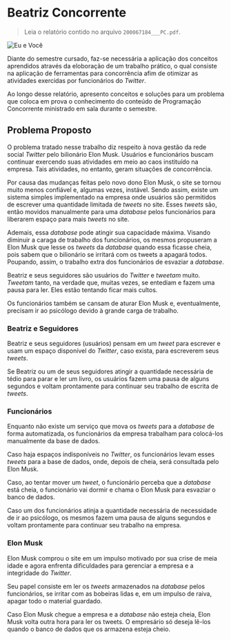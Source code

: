 # Beatriz Concorrente

> Leia o relatório contido no arquivo `200067184___PC.pdf`.

![Eu e Você](https://www.peanuts.com/sites/default/files/wo-comic-4.png)

Diante do semestre cursado, faz-se necessária a aplicação dos conceitos aprendidos através da eloboração de um trabalho prático, o qual consiste na aplicação de ferramentas para concorrência afim de otimizar as atividades exercidas por funcionários do _Twitter_.

Ao longo desse relatório, apresento conceitos e soluções para um problema que coloca em prova o conhecimento do conteúdo de Programação Concorrente ministrado em sala durante o semestre.

## Problema Proposto
O problema tratado nesse trabalho diz respeito à nova gestão da rede social _Twitter_ pelo bilionário Elon Musk. Usuários e funcionários buscam continuar exercendo suas atividades em meio ao caos instituído na empresa. Tais atividades, no entanto, geram situações de concorrência.

Por causa das mudanças feitas pelo novo dono Elon Musk, o site se tornou muito menos confiável e, algumas vezes, instável. Sendo assim, existe um sistema simples implementado na empresa onde usuários são permitidos de escrever uma quantidade limitada de _tweets_ no site. Esses _tweets_ são, então movidos manualmente para uma _database_ pelos funcionários para liberarem espaço para mais _tweets_ no site.

Ademais, essa _database_ pode atingir sua capacidade máxima. Visando diminuir a caraga de trabalho dos funcionários, os mesmos propuseram a Elon Musk que lesse os _tweets_ da _database_ quando essa ficasse cheia, pois sabem que o bilionário se irritará com os tweets a apagará todos. Poupando, assim, o trabalho extra dos funcionários de esvaziar a _database_.

Beatriz e seus seguidores são usuários do _Twitter_ e _tweetam_ muito. _Tweetam_ tanto, na verdade que, muitas vezes, se entediam e fazem uma pausa para ler. Eles estão tentando ficar mais cultos.

Os funcionários também se cansam de aturar Elon Musk e, eventualmente, precisam ir ao psicólogo devido à grande carga de trabalho.

### Beatriz e Seguidores
Beatriz e seus seguidores (usuários) pensam em um _tweet_ para escrever e usam um espaço disponível do _Twitter_, caso exista, para escreverem seus _tweets_.

Se Beatriz ou um de seus seguidores atingir a quantidade necessária de tédio para parar e ler um livro, os usuários fazem uma pausa de alguns segundos e voltam prontamente para continuar seu trabalho de escrita de _tweets_.

### Funcionários
Enquanto não existe um serviço que mova os _tweets_ para a _database_ de forma automatizada, os funcionários da empresa trabalham para colocá-los manualmente da base de dados.

Caso haja espaços indisponíveis no _Twitter_, os funcionários levam esses _tweets_ para a base de dados, onde, depois de cheia, será consultada pelo Elon Musk.

Caso, ao tentar mover um _tweet_, o funcionário perceba que a _database_ está cheia, o funcionário vai dormir e chama o Elon Musk para esvaziar o banco de dados.

Caso um dos funcionários atinja a quantidade necessária de necessidade de ir ao psicólogo, os mesmos fazem uma pausa de alguns segundos e voltam prontamente para continuar seu trabalho na empresa.

### Elon Musk
Elon Musk comprou o site em um impulso motivado por sua crise de meia idade e agora enfrenta dificuldades para gerenciar a empresa e a integridade do _Twitter_.

Seu papel consiste em ler os _tweets_ armazenados na _database_ pelos funcionários, se irritar com as bobeiras lidas e, em um impulso de raiva, apagar todo o material guardado.

Caso Elon Musk chegue a empresa e a _database_ não esteja cheia, Elon Musk volta outra hora para ler os tweets. O empresário só deseja lê-los quando o banco de dados que os armazena esteja cheio.
